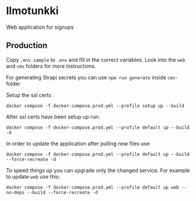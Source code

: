 # Ilmotunkki
Web application for signups


## Production
Copy `.env.sample` to `.env` and fill in the correct variables. Look into the `web` and `cms` folders for more instructions.

For generating Strapi secrets you can use `npm run generate` inside `cms`-folder

Setup the ssl certs
```
docker compose -f docker-compose.prod.yml --profile setup up --build
```

After ssl certs have been setup up run:
```
docker compose -f docker-compose.prod.yml --profile default up --build -d
```

In order to update the application after pulling new files use
```
docker compose -f docker-compose.prod.yml --profile default up --build --force-recreate -d
```

To speed things up you can upgrade only the changed service. For example to update `web` use this:
```
docker compose -f docker-compose.prod.yml --profile default up web --no-deps --build --force-recreate -d
```